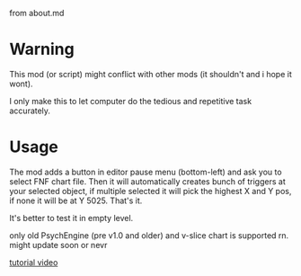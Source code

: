 from about.md

# Warning

This mod (or script) might conflict with other mods (it shouldn't and i hope it wont).

I only make this to let computer do the tedious and repetitive task accurately.

# Usage

The mod adds a button in editor pause menu (bottom-left) and ask you to select FNF chart file. Then it will automatically creates bunch of triggers at your selected object, if multiple selected it will pick the highest X and Y pos, if none it will be at Y 5025. That's it.

It's better to test it in empty level.

only old PsychEngine (pre v1.0 and older) and v-slice chart is supported rn. might update soon or nevr

[tutorial video](https://youtu.be/n2tuaLAaCK0?feature=shared)
